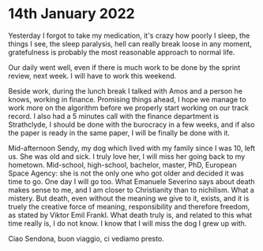 # 14th January 2022

Yesterday I forgot to take my medication, it's crazy how poorly I sleep, the things I see, the sleep paralysis, hell can really break loose in any moment, gratefulness is probably the most reasonable approach to normal life.

Our daily went well, even if there is much work to be done by the sprint review, next week. I will have to work this weekend.

Beside work, during the lunch break I talked with Amos and a person he knows, working in finance. Promising things ahead, I hope we manage to work more on the algorithm before we properly start working on our track record. I also had a 5 minutes call with the finance department is Strathclyde, I should be done with the burocracy in a few weeks, and if also the paper is ready in the same paper, I will be finally be done with it.

Mid-afternoon Sendy, my dog which lived with my family since I was 10, left us. She was old and sick. I truly love her, I will miss her going back to my hometown. Mid-school, high-school, bachelor, master, PhD, European Space Agency: she is not the only one who got older and decided it was time to go. One day I will go too. What Emanuele Severino says about death makes sense to me, and I am closer to Christianity than to nichilism. What a mistery. But death, even without the meaning we give to it, exists, and it is truely the creative force of meaning, responsibility and therefore freedom, as stated by Viktor Emil Frankl. What death truly is, and related to this what time really is, I do not know. I know that I will miss the dog I grew up with.

Ciao Sendona, buon viaggio, ci vediamo presto.
